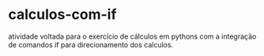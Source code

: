 # calculos-com-if
atividade voltada para o exercício de cálculos em pythons com a integração de comandos if para direcionamento dos calculos.
